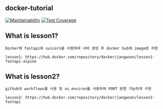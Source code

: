 ## docker-tutorial

[![Maintainability](https://api.codeclimate.com/v1/badges/f8d50eb6f62937335e64/maintainability)](https://codeclimate.com/github/shinjangwoon/docker-tutorial/maintainability) [![Test Coverage](https://api.codeclimate.com/v1/badges/f8d50eb6f62937335e64/test_coverage)](https://codeclimate.com/github/shinjangwoon/docker-tutorial/test_coverage)

## What is lesson1?

```
Docker에 fastapi와 uvicorn을 사용하여 서버 생성 후 docker hub에 image로 저장
```
```
lesson1: https://hub.docker.com/repository/docker/jangwoon/lesson1-fastapi-alpine
```

## What is lesson2?

```
github의 workflows를 사용 및 os.environ를 사용하여 PORT 변경 가능하게 구현
```
```
lesson2: https://hub.docker.com/repository/docker/jangwoon/lesson2-fastapi
```

